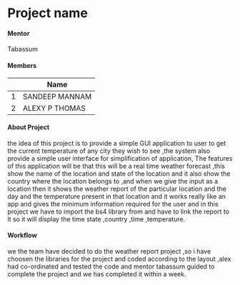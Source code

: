 # Project name

#### Mentor
Tabassum
> 

#### Members

||Name|
|-|-|
|1| SANDEEP MANNAM|
|2| ALEXY P THOMAS

#### About Project 
the idea of this project is to provide a simple GUI application to user to get the current temperature of any city they wish to see ,the system also provide a simple user interface for simplification of application, The features of this application will be that this will be a real time weather forecast ,this show the name of the location and state of the location and it also show the country where the location belongs to ,and when we give the input as a location then it shows the weather report of the particular location and the day and the temperature present in that location and it works really like an app and gives the minimum information required for the user and in this project we have to import the bs4 library from and have to link the report to it so it will display the time state ,country ,time ,temperature. 



#### Workflow

we the team have decided to do the weather report project ,so i have choosen the libraries for the project and coded according to the layout ,alex had co-ordinated and tested the code and mentor tabassum guided to complete the project and we has completed it within a week.  

